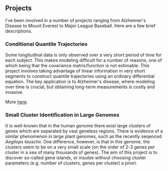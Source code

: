 ## Projects

I've been involved in a number of projects ranging from Alzheimer's Disease to Mount Everest to Major League Baseball. Here are a few brief descriptions.

### Conditional Quantile Trajectories

Some longitudinal data is only observed over a very short period of time for each subject. This makes modeling difficult for a number of reasons, one of which being that the covariance matrix/function is not estimable. This project involves taking advantage of linear information in very short segments to construct quantile trajectories using an ordinary differential equation. The key application is to Alzheimer's disease, where modeling over time is crucial, but obtaining long-term measurements is costly and invasive. 

More [here](https://github.com/mwdawson/Conditional-Quantile-Trajectories).

### Small Cluster Identification in Large Genomes

It is well-known that in the human genome there exist large clusters of genes which are separated by vast geneless regions. There is evidence of a similar phenomenon in large plant genomes, such as the recently seqenced *Aegilops tauschii*. One difference, however, is that in this genome, the clusters seem to be on a very small scale (on the order of 2-3 genes per cluster in a sea of many thousands of genes). The aim of this project is to discover so-called gene islands, or *insulae* without choosing cluster parameters (e.g. number of clusters, genes per cluster) a priori.

